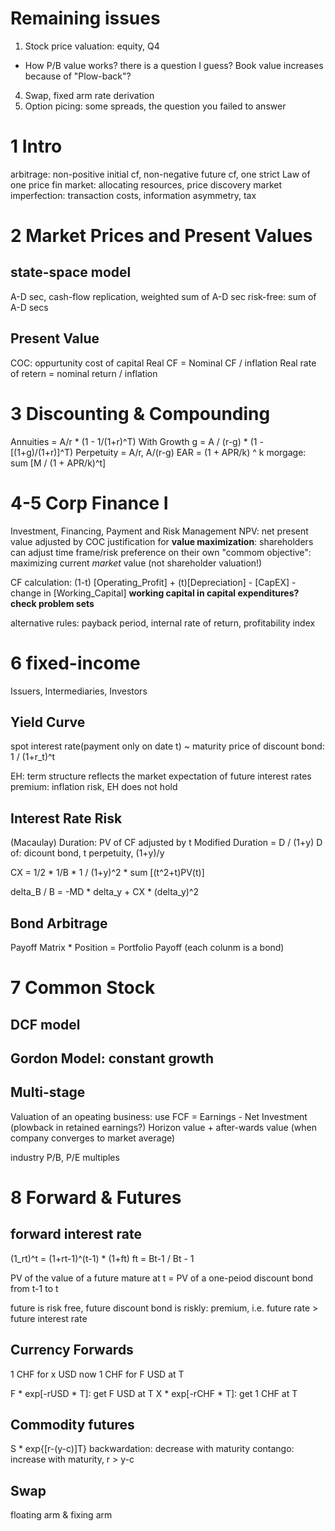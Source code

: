 # Remaining issues
1. Stock price valuation: equity, Q4
- How P/B value works? there is a question I guess? Book value increases because of "Plow-back"?
4. Swap, fixed arm rate derivation
5. Option picing: some spreads, the question you failed to answer

# 1 Intro
arbitrage: non-positive initial cf, non-negative future cf, one strict
Law of one price
fin market: allocating resources, price discovery
market imperfection: transaction costs, information asymmetry, tax

# 2 Market Prices and Present Values
## state-space model
A-D sec, cash-flow replication, weighted sum of A-D sec
risk-free: sum of A-D secs

## Present Value
COC: oppurtunity cost of capital
Real CF = Nominal CF / inflation
Real rate of retern = nominal return / inflation

# 3 Discounting & Compounding
Annuities = A/r * (1 - 1/(1+r)^T)
With Growth g = A / (r-g) * (1 - [(1+g)/(1+r)]^T)
Perpetuity = A/r, A/(r-g)
EAR = (1 + APR/k) ^ k
morgage: sum [M / (1 + APR/k)^t]

# 4-5 Corp Finance I
Investment, Financing, Payment and Risk Management
NPV: net present value adjusted by COC
justification for **value maximization**: shareholders can adjust time frame/risk preference on their own
"commom objective": maximizing current *market* value (not shareholder valuation!)

CF calculation: 
(1-t) [Operating_Profit] + (t)[Depreciation] - [CapEX]  - change in [Working_Capital]
**working capital in capital expenditures? check problem sets**

alternative rules: payback period, internal rate of return, profitability index

# 6 fixed-income
Issuers, Intermediaries, Investors
## Yield Curve
spot interest rate(payment only on date t) ~ maturity
price of discount bond: 1 / (1+r_t)^t

EH: term structure reflects the market expectation of future interest rates
premium: inflation risk, EH does not hold
## Interest Rate Risk
(Macaulay) Duration: PV of CF adjusted by t
Modified Duration = D / (1+y)
D of: dicount bond, t
      perpetuity, (1+y)/y

CX = 1/2 * 1/B * 1 / (1+y)^2 * sum [(t^2+t)PV(t)]

delta_B / B = -MD * delta_y + CX * (delta_y)^2

## Bond Arbitrage
Payoff Matrix * Position = Portfolio Payoff
(each colunm is a bond)

# 7 Common Stock
## DCF model
## Gordon Model: constant growth
## Multi-stage
Valuation of an opeating business: use FCF = Earnings - Net Investment (plowback in retained earnings?)
Horizon value + after-wards value (when company converges to market average)

industry P/B, P/E multiples

# 8 Forward & Futures
## forward interest rate
(1_rt)^t = (1+rt-1)^(t-1) * (1+ft)
ft = Bt-1 / Bt - 1

PV of the value of a future mature at t = PV of a one-peiod discount bond from t-1 to t

future is risk free, future discount bond is riskly: premium, i.e. future rate > future interest rate

## Currency Forwards
1 CHF for x USD now
1 CHF for F USD at T

F * exp[-rUSD * T]: get F USD at T
X * exp[-rCHF * T]: get 1 CHF at T

## Commodity futures
S * exp{[r-(y-c)]T}
backwardation: decrease with maturity
contango: increase with maturity, r > y-c
## Swap
floating arm & fixing arm